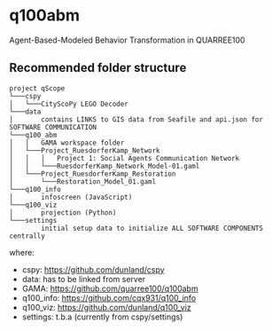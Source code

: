 # q100abm
Agent-Based-Modeled Behavior Transformation in QUARREE100

## Recommended folder structure

```
project qScope
└───cspy
│   └───CityScoPy LEGO Decoder
└───data
│       contains LINKS to GIS data from Seafile and api.json for SOFTWARE COMMUNICATION
└───q100_abm
│   │   GAMA workspace folder
│   └───Project_RuesdorferKamp_Network
│   │   │   Project 1: Social Agents Communication Network
│   │	└───RuesdorferKamp_Network_Model-01.gaml
│   └───Project_RuesdorferKamp_Restoration
│    	└───Restoration_Model_01.gaml
└───q100_info
│       infoscreen (JavaScript)
└───q100_viz
│       projection (Python)
└───settings
        initial setup data to initialize ALL SOFTWARE COMPONENTS centrally

```
where:
- cspy: https://github.com/dunland/cspy
- data: has to be linked from server
- GAMA: https://github.com/quarree100/q100abm
- q100_info: https://github.com/cqx931/q100_info
- q100_viz: https://github.com/dunland/q100_viz
- settings: t.b.a (currently from cspy/settings)
